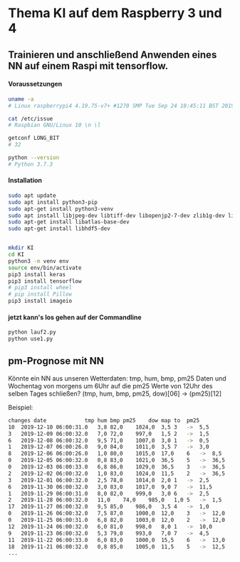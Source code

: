 # Thema KI auf dem Raspberry 3 und 4

## Trainieren und anschließend Anwenden eines NN auf einem Raspi mit tensorflow.

#### Voraussetzungen

``` bash
uname -a
# Linux raspberrypi4 4.19.75-v7+ #1270 SMP Tue Sep 24 18:45:11 BST 2019 armv7l GNU/Linux

cat /etc/issue
# Raspbian GNU/Linux 10 \n \l

getconf LONG_BIT
# 32

python --version
# Python 3.7.3
```

#### Installation

``` bash
sudo apt update
sudo apt install python3-pip
sudo apt-get install python3-venv
sudo apt install libjpeg-dev libtiff-dev libopenjp2-7-dev zlib1g-dev libfreetype6-dev liblcms2-dev libwebp-dev tcl8.6-dev tk8.6-dev python-tk libharfbuzz-dev libfribidi-dev
sudo apt-get install libatlas-base-dev
sudo apt-get install libhdf5-dev


mkdir KI
cd KI
python3 -m venv env
source env/bin/activate
pip3 install keras
pip3 install tensorflow
# pip3 install wheel
# pip install Pillow
pip3 install imageio

```

#### jetzt kann's los gehen auf der Commandline

``` bash
python lauf2.py 
python use1.py 
```


## pm-Prognose mit NN 
Könnte ein NN aus unseren Wetterdaten: tmp, hum, bmp, pm25 Daten und Wochentag von morgens um 6Uhr auf die pm25 Werte von 12Uhr des selben Tages schließen?
(tmp, hum, bmp, pm25, dow)[06] -> (pm25)[12]

Beispiel:

``` bash
changes	date			tmp	hum	bmp	pm25	dow	map to	pm25
10	2019-12-10 06:00:31.0	3,8	82,0	1024,0	3,5	3	-> 	5,5
3	2019-12-09 06:00:32.0	7,0	72,0	997,0	1,5	2	-> 	1,5
6	2019-12-08 06:00:32.0	9,5	71,0	1007,0	3,0	1	-> 	0,5
1	2019-12-07 06:00:26.0	9,0	84,0	1011,0	3,5	7	-> 	3,0
8	2019-12-06 06:00:26.0	1,0	80,0	1015,0	17,0	6	-> 	8,5
0	2019-12-05 06:00:32.0	0,8	83,0	1021,0	36,5	5	-> 	36,5
0	2019-12-03 06:00:33.0	6,8	86,0	1029,0	36,5	3	-> 	36,5
2	2019-12-02 06:00:32.0	1,0	83,0	1024,0	11,5	2	-> 	36,5
3	2019-12-01 06:00:32.0	2,5	78,0	1014,0	2,0	1	-> 	2,5
6	2019-11-30 06:00:32.0	3,0	83,0	1017,0	9,0	7	-> 	11,5
1	2019-11-29 06:00:31.0	8,0	82,0	999,0	3,0	6	-> 	2,5
2	2019-11-28 06:00:32.0	11,0	74,0	985,0	1,0	5	-> 	1,5
17	2019-11-27 06:00:32.0	9,5	85,0	986,0	3,5	4	-> 	1,0
0	2019-11-26 06:00:32.0	7,5	87,0	1000,0	12,0	3	-> 	12,0
0	2019-11-25 06:00:31.0	6,8	82,0	1003,0	12,0	2	-> 	12,0
12	2019-11-24 06:00:32.0	6,0	81,0	998,0	8,0	1	-> 	10,0
9	2019-11-23 06:00:32.0	5,3	79,0	993,0	7,0	7	-> 	4,5
11	2019-11-22 06:00:33.0	6,0	83,0	1000,0	15,5	6	-> 	13,0
18	2019-11-21 06:00:32.0	0,8	85,0	1005,0	11,5	5	-> 	12,5
...
```

